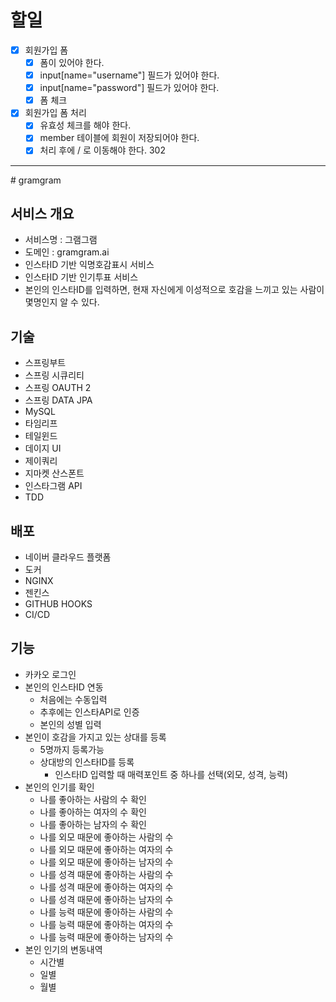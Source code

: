 # 할일

- [x] 회원가입 폼
    - [x] 폼이 있어야 한다.
    - [x] input[name="username"] 필드가 있어야 한다.
    - [x] input[name="password"] 필드가 있어야 한다.
    - [x] 폼 체크
- [x] 회원가입 폼 처리
    - [x] 유효성 체크를 해야 한다.
    - [x] member 테이블에 회원이 저장되어야 한다.
    - [x] 처리 후에 / 로 이동해야 한다. 302

<hr>
# gramgram

## 서비스 개요
- 서비스명 : 그램그램
- 도메인 : gramgram.ai
- 인스타ID 기반 익명호감표시 서비스
- 인스타ID 기반 인기투표 서비스
- 본인의 인스타ID를 입력하면, 현재 자신에게 이성적으로 호감을 느끼고 있는 사람이 몇명인지 알 수 있다.

## 기술
- 스프링부트
- 스프링 시큐리티
- 스프링 OAUTH 2
- 스프링 DATA JPA
- MySQL
- 타임리프
- 테일윈드
- 데이지 UI
- 제이쿼리
- 지마켓 산스폰트
- 인스타그램 API
- TDD

## 배포
- 네이버 클라우드 플랫폼
- 도커
- NGINX
- 젠킨스
- GITHUB HOOKS
- CI/CD

## 기능
- 카카오 로그인
- 본인의 인스타ID 연동
	- 처음에는 수동입력
    - 추후에는 인스타API로 인증
    - 본인의 성별 입력
- 본인이 호감을 가지고 있는 상대를 등록
	- 5명까지 등록가능
    - 상대방의 인스타ID를 등록
		- 인스타ID 입력할 때 매력포인트 중 하나를 선택(외모, 성격, 능력)
- 본인의 인기를 확인
	- 나를 좋아하는 사람의 수 확인
    - 나를 좋아하는 여자의 수 확인
    - 나를 좋아하는 남자의 수 확인
    - 나를 외모 때문에 좋아하는 사람의 수
    - 나를 외모 때문에 좋아하는 여자의 수
    - 나를 외모 때문에 좋아하는 남자의 수
    - 나를 성격 때문에 좋아하는 사람의 수
    - 나를 성격 때문에 좋아하는 여자의 수
    - 나를 성격 때문에 좋아하는 남자의 수
    - 나를 능력 때문에 좋아하는 사람의 수
    - 나를 능력 때문에 좋아하는 여자의 수
    - 나를 능력 때문에 좋아하는 남자의 수
- 본인 인기의 변동내역
	- 시간별
    - 일별
    - 월별

